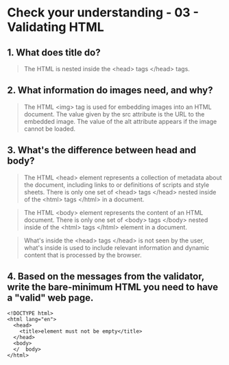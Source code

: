 # Check your understanding - 03 - Validating HTML

## 1. What does title do?
> The HTML <title> element is used for declaring the title, or name, of the HTML document. The title is usually displayed in the browser's title bar (at the top). It is also displayed in browser bookmarks and search results. The title is placed inside the <title> tags </title> is nested inside the \<head> tags \</head> tags.
## 2. What information do images need, and why?
> The HTML \<img> tag is used for embedding images into an HTML document. The value given by the src attribute is the URL to the embedded image. The value of the alt attribute appears if the image cannot be loaded.
## 3. What's the difference between head and body?
> The HTML \<head> element represents a collection of metadata about the document, including links to or definitions of scripts and style sheets. There is only one set of \<head> tags \</head> nested inside of the \<html> tags \</html> in a document.

> The HTML \<body> element represents the content of an HTML document. There is only one set of \<body> tags \</body> nested inside of the \<html> tags \</html> element in a document.

> What's inside the \<head> tags \</head> is not seen by the user, what's inside is used to include relevant information and dynamic content that is processed by the browser.

## 4. Based on the messages from the validator, write the bare-minimum HTML you need to have a "valid" web page.
    <!DOCTYPE html>
    <html lang="en">
      <head>
        <title>element must not be empty</title>
      </head>
      <body>
      </  body>
    </html>
